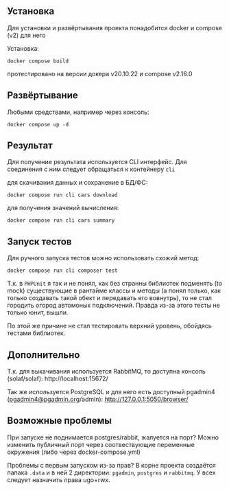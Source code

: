 ## Установка

Для установки и развёртывания проекта понадобится docker и compose (v2) для него

Установка:
```shell
docker compose build
```
протестировано на версии докера v20.10.22 и compose v2.16.0

## Развёртывание

Любыми средствами, например через консоль:
```shell
docker compose up -d
```

## Результат

Для получение результата используется CLI интерфейс. 
Для соединения с ним следует обращаться к контейнеру `cli` 

для скачивания данных и сохранение в БД/ФС:
```shell
docker compose run cli cars download
```

для получения значений вычисления:
```shell
docker compose run cli cars summary
```

## Запуск тестов

Для ручного запуска тестов можно использовать схожий метод:
```shell
docker compose run cli composer test
```

Т.к. в `PHPUnit` я так и не понял, как без странны библиотек 
подменять (to mock) существующие в рантайме классы и методы 
(а понял только, как только создавать такой обект и передавать его вовнутрь),
то не стал городить огород автомоных подключений. 
Правда из-за этого тесты не только юнит, вышли.

По этой же причине не стал тестировать верхний уровень, 
обойдясь тестами библиотек.

## Дополнительно

Т.к. для выкачивания используется RabbitMQ, то доступна консоль (solaf/solaf):
http://localhost:15672/

Так же используется PostgreSQL и для него есть доступный pgadmin4 (pgadmin4@pgadmin.org/admin):
http://127.0.0.1:5050/browser/

## Возможные проблемы

При запуске не поднимается postgres/rabbit, жалуется на порт? 
Можно изменить публичный порт через соотвествующие переменные окружения (либо через docker-compose.yml)

Проблемы с первым запуском из-за прав?
В корне проекта создаётся папака `.data` и в ней 2 директории: 
`pgadmin`, `postgres` и `rabbitmq`. У всех следует назначить права ugo+rwx.
